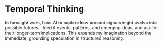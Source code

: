 # Temporal Thinking

In foresight work, I use AI to explore how present signals might evolve into possible futures. I feed it events, patterns, and emerging ideas, and ask for their longer-term implications. This expands my imagination beyond the immediate, grounding speculation in structured reasoning.
